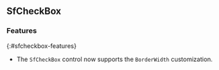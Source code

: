 ## SfCheckBox

### Features

{:#sfcheckbox-features}

* The `SfCheckBox` control now supports the `BorderWidth` customization.